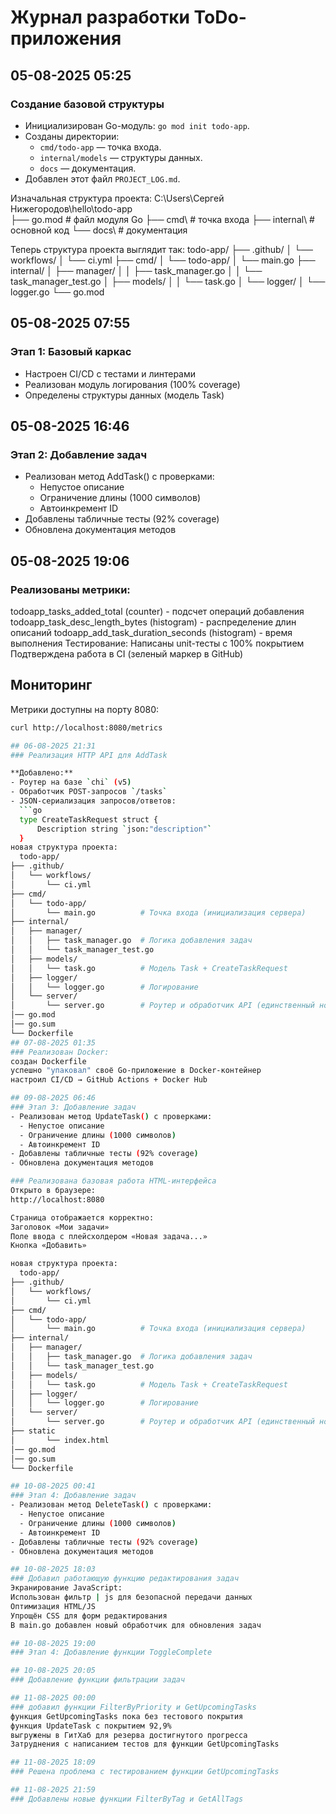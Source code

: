 # Журнал разработки ToDo-приложения

## 05-08-2025 05:25
### Создание базовой структуры
- Инициализирован Go-модуль: `go mod init todo-app`.
- Созданы директории:
  - `cmd/todo-app` — точка входа.
  - `internal/models` — структуры данных.
  - `docs` — документация.
- Добавлен этот файл `PROJECT_LOG.md`.

Изначальная структура проекта:
C:\Users\Сергей Нижегородов\hello\todo-app\
├── go.mod          # файл модуля Go
├── cmd\            # точка входа
├── internal\       # основной код
└── docs\           # документация

Теперь структура проекта выглядит так:
todo-app/
├── .github/
│   └── workflows/
│       └── ci.yml
├── cmd/
│   └── todo-app/
│       └── main.go
├── internal/
│   ├── manager/
│   │   ├── task_manager.go
│   │   └── task_manager_test.go
│   ├── models/
│   │   └── task.go
│   └── logger/
│       └── logger.go
└── go.mod

## 05-08-2025 07:55  
### Этап 1: Базовый каркас  
- Настроен CI/CD с тестами и линтерами  
- Реализован модуль логирования (100% coverage)  
- Определены структуры данных (модель Task)

## 05-08-2025 16:46  
### Этап 2: Добавление задач  
- Реализован метод AddTask() с проверками:
  - Непустое описание
  - Ограничение длины (1000 символов)
  - Автоинкремент ID
- Добавлены табличные тесты (92% coverage)
- Обновлена документация методов

## 05-08-2025 19:06
### Реализованы метрики:
todoapp_tasks_added_total (counter) - подсчет операций добавления
todoapp_task_desc_length_bytes (histogram) - распределение длин описаний
todoapp_add_task_duration_seconds (histogram) - время выполнения
Тестирование:
Написаны unit-тесты с 100% покрытием
Подтверждена работа в CI (зеленый маркер в GitHub)
## Мониторинг
Метрики доступны на порту 8080:
```bash
curl http://localhost:8080/metrics

## 06-08-2025 21:31
### Реализация HTTP API для AddTask

**Добавлено:**
- Роутер на базе `chi` (v5)
- Обработчик POST-запросов `/tasks`
- JSON-сериализация запросов/ответов:
  ```go
  type CreateTaskRequest struct {
      Description string `json:"description"`
  }
новая структура проекта:
  todo-app/
├── .github/
│   └── workflows/
│       └── ci.yml
├── cmd/
│   └── todo-app/
│       └── main.go          # Точка входа (инициализация сервера)
├── internal/
│   ├── manager/
│   │   ├── task_manager.go  # Логика добавления задач
│   │   └── task_manager_test.go
│   ├── models/
│   │   └── task.go          # Модель Task + CreateTaskRequest
│   ├── logger/
│   │   └── logger.go        # Логирование
│   └── server/
│       └── server.go        # Роутер и обработчик API (единственный новый файл!)
│── go.mod
│── go.sum
└── Dockerfile
## 07-08-2025 01:35
### Реализован Docker:
создан Dockerfile
успешно "упаковал" своё Go-приложение в Docker-контейнер
настроил CI/CD → GitHub Actions + Docker Hub

## 09-08-2025 06:46  
### Этап 3: Добавление задач 
- Реализован метод UpdateTask() с проверками:
  - Непустое описание
  - Ограничение длины (1000 символов)
  - Автоинкремент ID
- Добавлены табличные тесты (92% coverage)
- Обновлена документация методов

### Реализована базовая работа HTML-интерфейса
Открыто в браузере:
http://localhost:8080

Страница отображается корректно:
Заголовок «Мои задачи»
Поле ввода с плейсхолдером «Новая задача...»
Кнопка «Добавить»

новая структура проекта:
  todo-app/
├── .github/
│   └── workflows/
│       └── ci.yml
├── cmd/
│   └── todo-app/
│       └── main.go          # Точка входа (инициализация сервера)
├── internal/
│   ├── manager/
│   │   ├── task_manager.go  # Логика добавления задач
│   │   └── task_manager_test.go
│   ├── models/
│   │   └── task.go          # Модель Task + CreateTaskRequest
│   ├── logger/
│   │   └── logger.go        # Логирование
│   └── server/
│       └── server.go        # Роутер и обработчик API (единственный новый файл!)
├── static
│       └── index.html
│── go.mod
│── go.sum
└── Dockerfile

## 10-08-2025 00:41  
### Этап 4: Добавление задач 
- Реализован метод DeleteTask() с проверками:
  - Непустое описание
  - Ограничение длины (1000 символов)
  - Автоинкремент ID
- Добавлены табличные тесты (92% coverage)
- Обновлена документация методов

## 10-08-2025 18:03
### Добавил работающую функцию редактирования задач
Экранирование JavaScript:
Использован фильтр | js для безопасной передачи данных
Оптимизация HTML/JS
Упрощён CSS для форм редактирования
В main.go добавлен новый обработчик для обновления задач

## 10-08-2025 19:00
### Этап 4: Добавление функции ToggleComplete

## 10-08-2025 20:05
### Добавление функции фильтрации задач

## 11-08-2025 00:00
### добавил функции FilterByPriority и GetUpcomingTasks
функция GetUpcomingTasks пока без тестового покрытия
функция UpdateTask с покрытием 92,9%
выгружены в ГитХаб для резерва достигнутого прогресса
Затруднения с написанием тестов для функции GetUpcomingTasks

## 11-08-2025 18:09
### Решена проблема с тестированием функции GetUpcomingTasks

## 11-08-2025 21:59
### Добавлены новые функции FilterByTag и GetAllTags
